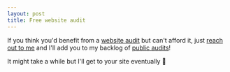 ```yaml
---
layout: post
title: Free website audit
---
```


If you think you'd benefit from a [website audit](/audit) but can't afford it, just [reach out to me](/contact) and I'll add you to my backlog of [public audits](https://www.youtube.com/playlist?list=PL7q12E_LbqGqQaDE1n4UdZi596JUm9aWy)! 

It might take a while but I'll get to your site eventually 🤗
